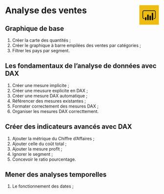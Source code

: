 # Analyse des ventes <a href="../"><img align="right" src="../assets/powerBi.png" alt="Power BI" height="64px"></a>
## **Graphique de base**
1. Créer la carte des quantités ;
2. Créer le graphique à barre empilées des ventes par catégories ;
3. Filtrer les pays par segment.
##  **Les fondamentaux de l’analyse de données avec DAX**
1. Créer une mesure implicite<!-- (automatiquement gérées par Power BI) --> ;
2. Créer une meusure explicite en DAX <!--(avantages : ne permet pas la changemnt d'agrégtion par errer, réutilisable à volonté dans une carte, une formule, ...) -->;
3. Créer une mesure DAX automatique<!-- (nouvelle mesure rapide, valeur de base: quantités vendues et le filtre : pays et éventuellement une valeur)--> ;
4. Référencer des mesures existantes ;
5. Formater correctement des mesures DAX <!--(doucle cliquer sur la mesure et dans le ruban ‘Outils de mesure’, Choisir le format pourcentage)--> ;
6. Organiser les mesures DAX correcttement<!-- (dans le ruban ‘Accueil’, ‘Entrér des données’, en bas nommé “Mesures”. Puis à gauche dans ‘Vue de modèle’ et dans l’onglet ‘Données’ à droite déplacer les mesures)-->.
## **Créer des indicateurs avancés avec DAX**
1. Ajouter la métrique du Chiffre d’Affaires<!-- (sumx() fait la somme par ligne)--> ;
2. Ajouter celle du coût total ;
3. Ajouter la mesure proflt ;
4. Ignorer le segment ;
5. Concevoir le ratio pourcentage<!-- (créer la mesure et séléctionner % avant d'appuyer sur entrée)-->.
## **Mener des analyses temporelles**
1. Le fonctionnement des dates ;
<!-- 2. Les différents niveaux de hiérarchie ; -->
<!-- 3. Créer une table calendrier personnalisée ; -->
<!-- 4. Calculer un cumul annuel ; -->
<!-- 5. Aficher une variation par année. -->